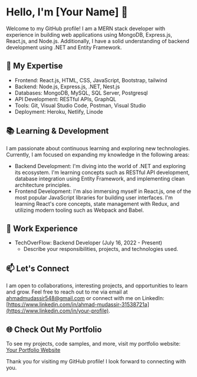 # Hello, I'm [Your Name] 👋

Welcome to my GitHub profile! I am a MERN stack developer with experience in building web applications using MongoDB, Express.js, React.js, and Node.js. Additionally, I have a solid understanding of backend development using .NET and Entity Framework.

## 🔭 My Expertise

- Frontend: React.js, HTML, CSS, JavaScript, Bootstrap, tailwind
- Backend: Node.js, Express.js, .NET, Nest.js
- Databases: MongoDB, MySQL, SQL Server, Postgresql
- API Development: RESTful APIs, GraphQL
- Tools: Git, Visual Studio Code, Postman, Visual Studio
- Deployment: Heroku, Netlify, Linode

## 📚 Learning & Development

I am passionate about continuous learning and exploring new technologies. Currently, I am focused on expanding my knowledge in the following areas:

- Backend Development: I'm diving into the world of .NET and exploring its ecosystem. I'm learning concepts such as RESTful API development, database integration using Entity Framework, and implementing clean architecture principles.
- Frontend Development: I'm also immersing myself in React.js, one of the most popular JavaScript libraries for building user interfaces. I'm learning React's core concepts, state management with Redux, and utilizing modern tooling such as Webpack and Babel.

## 💼 Work Experience

- TechOverFlow: Backend Developer (July 16, 2022 - Present)
  - Describe your responsibilities, projects, and technologies used.

## 📫 Let's Connect

I am open to collaborations, interesting projects, and opportunities to learn and grow. Feel free to reach out to me via email at [ahmadmudassir548@gmail.com](mailto:ahmadmudassir548@gmail.com) or connect with me on LinkedIn: [https://www.linkedin.com/in/ahmad-mudassir-31538721a](https://www.linkedin.com/in/your-profile).

## 🌐 Check Out My Portfolio

To see my projects, code samples, and more, visit my portfolio website: [Your Portfolio Website](https://your-portfolio-website.com)

Thank you for visiting my GitHub profile! I look forward to connecting with you.

